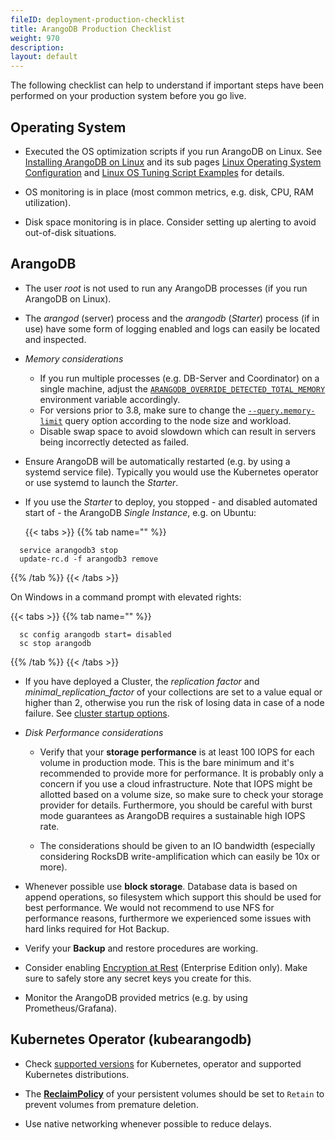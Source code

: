```yaml
---
fileID: deployment-production-checklist
title: ArangoDB Production Checklist
weight: 970
description: 
layout: default
---
```

The following checklist can help to understand if important steps
have been performed on your production system before you go live.

## Operating System

- Executed the OS optimization scripts if you run ArangoDB on Linux.
  See [Installing ArangoDB on Linux](../installation/linux/) and its sub pages
  [Linux Operating System Configuration](../installation/linux/installation-linux-osconfiguration) and
  [Linux OS Tuning Script Examples](../installation/linux/installation-linux-ostuning-scripts) for details.

- OS monitoring is in place
  (most common metrics, e.g. disk, CPU, RAM utilization).

- Disk space monitoring is in place. Consider setting up alerting to avoid out-of-disk situations.

## ArangoDB

- The user _root_ is not used to run any ArangoDB processes
  (if you run ArangoDB on Linux).

- The _arangod_ (server) process and the _arangodb_ (_Starter_) process
  (if in use) have some form of logging enabled and logs can easily be
  located and inspected.
  
- *Memory considerations*
  - If you run multiple processes (e.g. DB-Server and Coordinator) on a single
    machine, adjust the [`ARANGODB_OVERRIDE_DETECTED_TOTAL_MEMORY`](../programs-tools/arangodb-server/programs-arangod-env-vars)
    environment variable accordingly.
  - For versions prior to 3.8, make sure to change the
    [`--query.memory-limit`](../programs-tools/arangodb-server/programs-arangod-options#--querymemory-limit)
    query option according to the node size and workload.
  - Disable swap space to avoid slowdown which can result in servers being incorrectly 
    detected as failed.

- Ensure ArangoDB will be automatically restarted (e.g. by using a systemd service file). Typically
  you would use the Kubernetes operator or use systemd to launch the _Starter_.

- If you use the _Starter_ to deploy, you stopped - and disabled
  automated start of - the ArangoDB _Single Instance_, e.g. on Ubuntu:

  {{< tabs >}}
{{% tab name="" %}}
```
  service arangodb3 stop
  update-rc.d -f arangodb3 remove
  ```
{{% /tab %}}
{{< /tabs >}}

  On Windows in a command prompt with elevated rights:

  {{< tabs >}}
{{% tab name="" %}}
```
  sc config arangodb start= disabled
  sc stop arangodb
  ```
{{% /tab %}}
{{< /tabs >}}
  
- If you have deployed a Cluster, the _replication factor_  and 
  _minimal_replication_factor_ of your collections
  are set to a value equal or higher than 2, otherwise you run the risk of
  losing data in case of a node failure. See
  [cluster startup options](../programs-tools/arangodb-server/programs-arangod-options#cluster).

- *Disk Performance considerations*
  - Verify that your **storage performance** is at least 100 IOPS for each
    volume in production mode. This is the bare minimum and it's recommended to
    provide more for performance. It is probably only a concern if you use a
    cloud infrastructure. Note that IOPS might be allotted based on a volume size,
    so make sure to check your storage provider for details. Furthermore, you should
    be careful with burst mode guarantees as ArangoDB requires a sustainable
    high IOPS rate. 

  - The considerations should be given to an IO bandwidth (especially considering 
    RocksDB write-amplification which can easily be 10x or more).

- Whenever possible use **block storage**. Database data is based on append
  operations, so filesystem which support this should be used for best
  performance. We would not recommend to use NFS for performance reasons,
  furthermore we experienced some issues with hard links required for
  Hot Backup.

- Verify your **Backup** and restore procedures are working.

- Consider enabling [Encryption at Rest](../security/security-encryption)
  (Enterprise Edition only). Make sure to safely store any secret keys you
  create for this.

- Monitor the ArangoDB provided metrics (e.g. by using Prometheus/Grafana).

## Kubernetes Operator (kubearangodb)

- Check [supported versions](https://github.com/arangodb/kube-arangodb#production-readiness-state)
  for Kubernetes, operator and supported Kubernetes distributions.

- The [**ReclaimPolicy**](https://kubernetes.io/docs/concepts/storage/persistent-volumes/#reclaiming)
 of your persistent volumes should be set to `Retain` to prevent volumes from premature deletion.

- Use native networking whenever possible to reduce delays.
